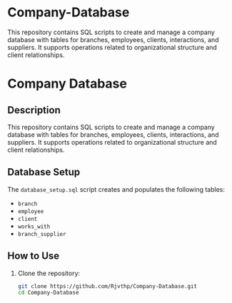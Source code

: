 # Company-Database
This repository contains SQL scripts to create and manage a company database with tables for branches, employees, clients, interactions, and suppliers. It supports operations related to organizational structure and client relationships.
# Company Database

## Description
This repository contains SQL scripts to create and manage a company database with tables for branches, employees, clients, interactions, and suppliers. It supports operations related to organizational structure and client relationships.

## Database Setup

The `database_setup.sql` script creates and populates the following tables:
- `branch`
- `employee`
- `client`
- `works_with`
- `branch_supplier`

## How to Use

1. Clone the repository:
   ```bash
   git clone https://github.com/Rjvthp/Company-Database.git
   cd Company-Database
